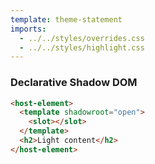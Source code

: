 ```yaml
---
template: theme-statement
imports:
  - ../../styles/overrides.css
  - ../../styles/highlight.css
---
```


### Declarative Shadow DOM
```html
<host-element>
  <template shadowroot="open">
    <slot></slot>
  </template>
  <h2>Light content</h2>
</host-element>
```